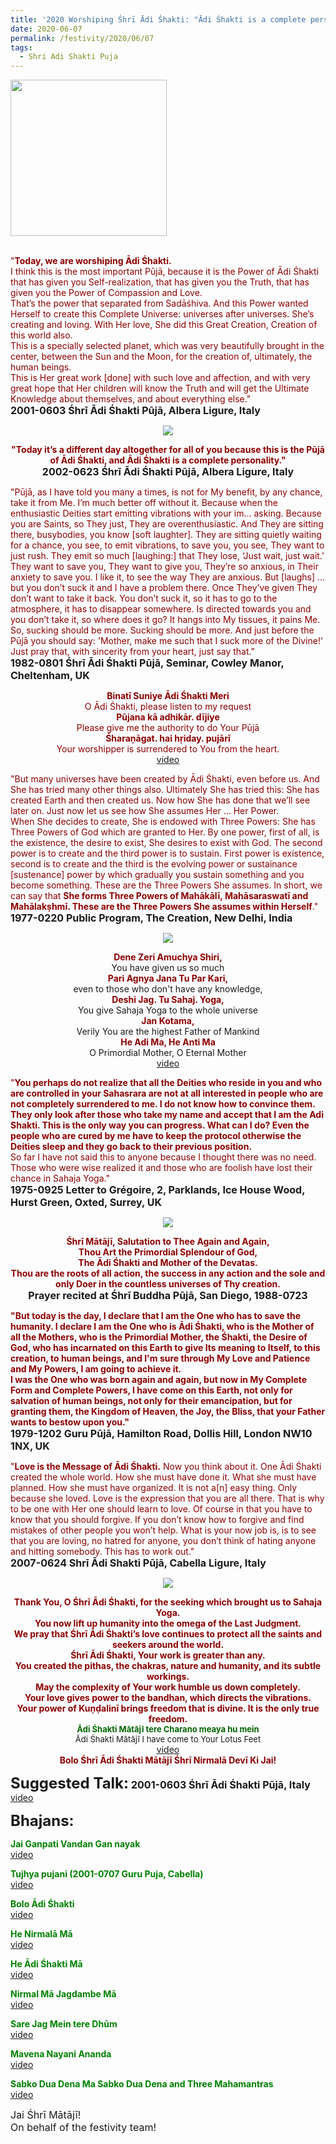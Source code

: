 ```yaml
---
title: '2020 Worshiping Śhrī Ādi Śhakti: "Ādi Śhakti is a complete personality." '
date: 2020-06-07
permalink: /festivity/2020/06/07
tags:
  - Shri Adi Shakti Puja
---
```


<div style="text-align: left"><img src="/images/image00.png" width="250" /></div><br>

<p>
<font color="DarkRed">"<b>Today, we are worshiping Ādi Śhakti.</b><br>
I think this is the most important Pūjā, because it is the Power of Ādi Śhakti that has given you Self-realization, that has given you the Truth, that has given you the Power of Compassion and Love.<br>
That’s the power that separated from Sadāśhiva. And this Power wanted Herself to create this Complete Universe: universes after universes. She’s creating and loving. With Her love, She did this Great Creation, Creation of this world also.<br>
This is a specially selected planet, which was very beautifully brought in the center, between the Sun and the Moon, for the creation of, ultimately, the human beings.<br>
This is Her great work [done] with such love and affection, and with very great hope that Her children will know the Truth and will get the Ultimate Knowledge about themselves, and about everything else."</font><br>
<font size="+0"><b>2001-0603 Śhrī Ādi Śhakti Pūjā, Albera Ligure, Italy</b></font>
</p>

<div style="text-align: center"><img src="/images/image452.png" /></div>

<p style="text-align:center;">
<font color="DarkRed"><b>"Today it’s a different day altogether for all of you because this is the Pūjā of Ādi Śhakti, and Ādi Śhakti is a complete personality."</b></font><br>
<font size="+0"><b>2002-0623 Śhrī Ādi Śhakti Pūjā, Albera Ligure, Italy</b></font>
</p>

<p>
<font color="DarkRed">"Pūjā, as I have told you many a times, is not for My benefit, by any chance, take it from Me. I’m much better off without it. Because when the enthusiastic Deities start emitting vibrations with your im... asking. Because you are Saints, so They just, They are overenthusiastic. And They are sitting there, busybodies, you know [soft laughter]. They are sitting quietly waiting for a chance, you see, to emit vibrations, to save you, you see, They want to just rush. They emit so much [laughing:] that They lose, ‘Just wait, just wait.’ They want to save you, They want to give you, They’re so anxious, in Their anxiety to save you. I like it, to see the way They are anxious. But [laughs] ... but you don’t suck it and I have a problem there. Once They’ve given They don’t want to take it back. You don’t suck it, so it has to go to the atmosphere, it has to disappear somewhere. Is directed towards you and you don’t take it, so where does it go? It hangs into My tissues, it pains Me.<br>
So, sucking should be more. Sucking should be more. And just before the Pūjā you should say: 'Mother, make me such that I suck more of the Divine!' Just pray that, with sincerity from your heart, just say that."</font><br>
<font size="+0"><b>1982-0801 Śhrī Ādi Śhakti Pūjā, Seminar, Cowley Manor, Cheltenham, UK</b></font>
</p>

<p style="color:DarkRed; text-align:center;">
<b>Binatī Suniye Ādi Śhakti Meri</b><br>
O Ādi Śhakti, please listen to my request<br>
<b>Pūjana kā adhikār. dījiye</b><br>
Please give me the authority to do Your Pūjā<br>
<b>Śharaṇāgat. hai hṛiday. pujārī</b><br>
Your worshipper is surrendered to You from the heart.<br>
<a href="https://www.youtube.com/watch?v=hMK6gaaQ1hU">video</a>
</p>

<p>
<font color="DarkRed">"But many universes have been created by Ādi Śhakti, even before us. And She has tried many other things also. Ultimately She has tried this: She has created Earth and then created us. Now how She has done that we’ll see later on. Just now let us see how She assumes Her ... Her Power.<br>
When She decides to create, She is endowed with Three Powers: She has Three Powers of God which are granted to Her. By one power, first of all, is the existence, the desire to exist, She desires to exist with God. The second power is to create and the third power is to sustain. First power is existence, second is to create and the third is the evolving power or sustainance [sustenance] power by which gradually you sustain something and you become something. These are the Three Powers She assumes. In short, we can say that <b>She forms Three Powers of Mahākālī, Mahāsaraswatī and Mahālakṣhmī. These are the Three Powers She assumes within Herself</b>."</font><br>
<font size="+0"><b>1977-0220 Public Program, The Creation, New Delhi, India</b></font>
</p>

<div style="text-align: center"><img src="/images/image453.png" /></div>

<p style="text-align:center;">
<font color="DarkRed"><b>Dene Zeri Amuchya Shiri,</b></font><br>
You have given us so much<br>
<font color="DarkRed"><b>Pari Agnya Jana Tu Par Kari,</b></font><br>
even to those who don't have any knowledge,<br>
<font color="DarkRed"><b>Deshi Jag. Tu Sahaj. Yoga,</b></font><br>
You give Sahaja Yoga to the whole universe<br>
<font color="DarkRed"><b>Jan Kotama,</b></font><br>
Verily You are the highest Father of Mankind<br>
<font color="DarkRed"><b>He Adi Ma, He Anti Ma</b></font><br>
O Primordial Mother, O Eternal Mother<br>
<a href="https://www.youtube.com/watch?v=rbi_HSVoF2Q">video</a>
</p>

<p>
<font color="DarkRed">"<b>You perhaps do not realize that all the Deities who reside in you and who are controlled in your Sahasrara are not at all interested in people who are not completely surrendered to me. I do not know how to convince them. They only look after those who take my name and accept that I am the Adi Shakti. This is the only way you can progress. What can I do? Even the people who are cured by me have to keep the protocol otherwise the Deities sleep and they go back to their previous position.</b><br>
So far I have not said this to anyone because I thought there was no need. Those who were wise realized it and those who are foolish have lost their chance in Sahaja Yoga.</b>"</font><br>
<font size="+0"><b>1975-0925 Letter to Grégoire, 2, Parklands, Ice House Wood, Hurst Green, Oxted, Surrey, UK</b></font>
</p>

<div style="text-align: center"><img src="/images/image454.png" /></div>

<p style="text-align:center;">
<font color="DarkRed"><b>Śhrī Mātājī, Salutation to Thee Again and Again,<br>
Thou Art the Primordial Splendour of God,<br>
The Ādi Śhakti and Mother of the Devatas.<br>
Thou are the roots of all action, the success in any action and the sole and only Doer in the countless universes of Thy creation.</b></font><br>
<font size="+0"><b>Prayer recited at Śhrī Buddha Pūjā, San Diego, 1988-0723</b></font>
</p>

<p>
<font color="DarkRed"><b>"But today is the day, I declare that I am the One who has to save the humanity. I declare I am the One who is Ādi Śhakti, who is the Mother of all the Mothers, who is the Primordial Mother, the Śhakti, the Desire of God, who has incarnated on this Earth to give Its meaning to Itself, to this creation, to human beings, and I'm sure through My Love and Patience and My Powers, I am going to achieve it.<br>
I was the One who was born again and again, but now in My Complete Form and Complete Powers, I have come on this Earth, not only for salvation of human beings, not only for their emancipation, but for granting them, the Kingdom of Heaven, the Joy, the Bliss, that your Father wants to bestow upon you."</b></font><br>
<font size="+0"><b>1979-1202 Guru Pūjā, Hamilton Road, Dollis Hill, London NW10 1NX, UK</b></font>
</p>

<p>
<font color="DarkRed">"<b>Love is the Message of Ādi Śhakti.</b> Now you think about it. One Ādi Śhakti created the whole world. How she must have done it. What she must have planned. How she must have organized. It is not a[n] easy thing. Only because she loved. Love is the expression that you are all there. That is why to be one with Her one should learn to love. Of course in that you have to know that you should forgive. If you don’t know how to forgive and find mistakes of other people you won’t help. What is your now job is, is to see that you are loving, no hatred for anyone, you don’t think of hating anyone and hitting somebody. This has to work out."</font><br>
<font size="+0"><b>2007-0624 Shrī Ādi Shakti Pūjā, Cabella Ligure, Italy</b></font>
</p>

<div style="text-align: center"><img src="/images/image455.png" /></div>

<p style=" text-align:center;">
<font color="DarkRed"><b>Thank You, O Śhrī Ādi Śhakti, for the seeking which brought us to Sahaja Yoga.<br> 
You now lift up humanity into the omega of the Last Judgment.<br>
We pray that Śhrī Ādi Śhakti’s love continues to protect all the saints and seekers around the world.<br>
Śhrī Ādi Śhakti, Your work is greater than any.<br>
You created the pithas, the chakras, nature and humanity, and its subtle workings.<br>
May the complexity of Your work humble us down completely.<br>
Your love gives power to the bandhan, which directs the vibrations.<br>
Your power of Kuṇḍalinī brings freedom that is divine. It is the only true freedom.</b></font><br>
<font color="DarkGreen"><font size="-1"><b>Ādi Śhakti Mātājī tere Charano meaya hu mein</b></font></font><br>
<font size="-1">Ādi Śhakti Mātājī I have come to Your Lotus Feet</font><br>
<a href="https://www.youtube.com/watch?v=L1wSDCxZKS0&index=15&list=PLC8554007A2C98EA0">video</a><br>
<font color="DarkRed"><b>Bolo Śhrī Ādi Śhakti Mātājī Śhrī Nirmalā Devī Ki Jai!
</b></font><br>
</p>

<font size="+2"><b>Suggested Talk:</b></font> 
<font size="+0"><b>2001-0603 Śhrī Ādi Śhakti Pūjā, Italy</b></font>
<a href="https://www.youtube.com/watch?time_continue=2&v=qF_msoSzrr4&feature=emb_logo"> video</a><br>

<font size="+2"><b>Bhajans:</b></font>

<p>
<font color="green"><b>Jai Ganpati Vandan Gan nayak</b></font><br>
<a href="https://www.youtube.com/watch?v=UYUFjJDsD48"> video</a><br>
</p>

<p>
<font color="green"><b>Tujhya pujani (2001-0707 Guru Puja, Cabella)</b></font><br>
<a href="https://seven-teams.github.io/Videos_Links.html">video</a>
</p>
 
<p>
<font color="green"><b>Bolo Ādi Śhakti</b></font><br>
<a href="https://www.youtube.com/watch?v=2EDVlAAUdBg">video</a> 
</p>

<p>
<font color="green"><b>He Nirmalā Mā</b></font><br>
<a href="https://www.youtube.com/watch?v=v7T1xpKkYFU">video</a> 
</p>

<p>
<font color="green"><b> He Ādi Śhakti Mā</b></font><br>
<a href="https://www.youtube.com/watch?v=b7fLaveK-pg&t=117s">video</a> 
</p>

<p>
<font color="green"><b>Nirmal Mā Jagdambe Mā</b></font><br>
<a href="https://www.youtube.com/watch?v=bkuIgsoTXoo">video</a> 
</p>

<p>
<font color="green"><b>Sare Jag Mein tere Dhūm</b></font><br>
<a href="https://www.youtube.com/watch?v=arW9AP5V3tI">video</a> 
</p>

<p>
<font color="green"><b>Mavena Nayani Ananda</b></font><br>
<a href="https://www.youtube.com/watch?v=b30MtjwiJDY">video</a> 
</p>

<p>
<font color="green"><b>Sabko Dua Dena Ma Sabko Dua Dena and Three Mahamantras</b></font><br>
<a href="https://seven-teams.github.io/Videos_Links.html">video</a>
</p>

<p>
<font size="+0">Jai Śhrī Mātājī!<br>
On behalf of the festivity team!</font>
</p>